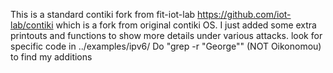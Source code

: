 This is a standard contiki fork from fit-iot-lab https://github.com/iot-lab/contiki which is a fork from original contiki OS.
I just added some extra printouts and functions to show more details under various attacks.
look for specific code in ../examples/ipv6/ 
Do "grep -r "George"" (NOT Oikonomou) to find my additions 
